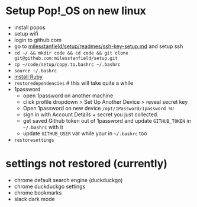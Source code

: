 # Setup Pop!_OS on new linux
- install popos
- setup wifi
- login to github.com
- go to [milesstanfield/setup/readmes/ssh-key-setup.md](https://github.com/milesstanfield/setup/blob/main/readmes/ssh-key-setup.md) and setup ssh
- `cd ~/ && mkdir code && cd code && git clone git@github.com:milesstanfield/setup.git`
- `cp ~/code/setup/copy.to.bashrc ~/.bashrc`
- `source ~/.bashrc`
- [install Ruby](https://github.com/milesstanfield/setup/blob/main/readmes/rails-setup.md)
- `restoredependencies` # this will take quite a while
- 1password
  - open 1password on another machine
  - click profile dropdown > Set Up Another Device > reveal secret key
  - Open 1password on new device `/opt/1Password/1password %U`
  - sign in with Account Details + secret you just collected.
  - get saved Github token out of 1password and update `GITHUB_TOKEN` in `~/.bashrc` with it
  - update `GITHUB_USER` var while your in `~/.bashrc` too
- `restoresettings`


# settings not restored (currently)
- chrome default search engine (duckduckgo)
- chrome duckduckgo settings
- chrome bookmarks
- slack dark mode
